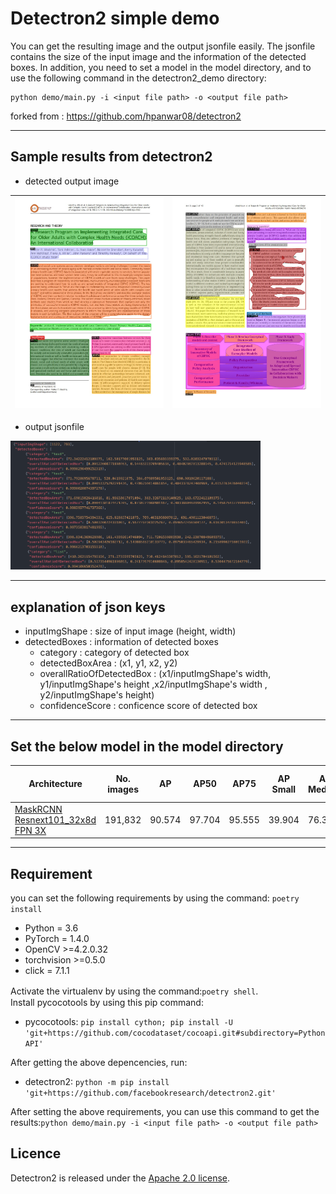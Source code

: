 Detectron2 simple demo
====

You can get the resulting image and the output jsonfile easily.
The jsonfile contains the size of the input image and the information of the detected boxes.
In addition, you need to set a model in the model directory, and to use the following command in the detectron2_demo directory:
```
python demo/main.py -i <input file path> -o <output file path>
```
forked from :
https://github.com/hpanwar08/detectron2

---


## Sample results from detectron2



* detected output image

| <img src="output/image1.jpg" width=400> | <img src="output/image2.jpg" width=400> |
|---------------------------------------------------------------------------|---------------------------------------------------------------------------|

* output jsonfile

<img src="output/outputjson_sample.jpg" width=400>




---

## explanation of json keys


   * inputImgShape  : size of input image (height, width)
   * detectedBoxes  : information of detected boxes
     * category  : category of detected box
     * detectedBoxArea  : (x1, y1, x2, y2)
     * overallRatioOfDetectedBox  : (x1/inputImgShape's width, y1/inputImgShape's height ,x2/inputImgShape's width , y2/inputImgShape's height)
     * confidenceScore  : conficence score of detected box

---
## Set the below model in the model directory

 | Architecture                                                                                                  | No. images | AP     | AP50   | AP75   | AP Small | AP Medium | AP Large | Model size full | Model size trimmed |
 |---------------------------------------------------------------------------------------------------------------|------------|--------|--------|--------|----------|-----------|----------|--------------------|-----------------|
 | [MaskRCNN Resnext101_32x8d FPN 3X](https://www.dropbox.com/sh/1098ym6vhad4zi6/AABe16eSdY_34KGp52W0ruwha?dl=0) | 191,832    | 90.574 | 97.704 | 95.555 | 39.904   | 76.350    | 95.165   | 816M               | 410M            |

---

## Requirement
you can set the following requirements by using the command: `poetry install`

- Python = 3.6
- PyTorch = 1.4.0
- OpenCV >=4.2.0.32
- torchvision >=0.5.0
- click = 7.1.1

Activate the virtualenv by using the command:`poetry shell`.　　
<br>
Install pycocotools by using this pip command:
- pycocotools: `pip install cython; pip install -U 'git+https://github.com/cocodataset/cocoapi.git#subdirectory=PythonAPI'`

After getting the above depencencies, run:
- detectron2: `python -m pip install 'git+https://github.com/facebookresearch/detectron2.git'`

After setting the above requirements, you can use this command to get the results:`python demo/main.py -i <input file path> -o <output file path>`


## Licence

Detectron2 is released under the [Apache 2.0 license](LICENSE).
